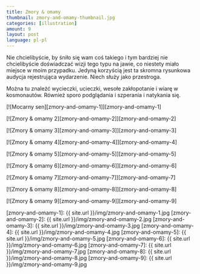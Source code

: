```yaml
---
title: Zmory & omamy
thumbnail: zmory-and-omamy-thumbnail.jpg
categories: [illustration]
amount: 9
layout: post
language: pl-pl
---
```


Nie chcielibyście, by śniło się wam coś takiego i tym bardziej nie chcielibyście doświadczać wizji tego typu na jawie, co niestety miało miejsce w moim przypadku. Jedyną korzyścią jest ta skromna rysunkowa audycja rejestrująca wydarzenie. Niech służy jako przestroga.

Można tu znaleźć wycieczki, ucieczki, wesołe zakłopotanie i wiarę w kosmonautów. Również sporo podglądania i szperania i natykania się.

[![Mocarny sen][zmory-and-omamy-1]][zmory-and-omamy-1]

[![Zmory & omamy 2][zmory-and-omamy-2]][zmory-and-omamy-2]

[![Zmory & omamy 3][zmory-and-omamy-3]][zmory-and-omamy-3]

[![Zmory & omamy 4][zmory-and-omamy-4]][zmory-and-omamy-4]

[![Zmory & omamy 5][zmory-and-omamy-5]][zmory-and-omamy-5]

[![Zmory & omamy 6][zmory-and-omamy-6]][zmory-and-omamy-6]

[![Zmory & omamy 7][zmory-and-omamy-7]][zmory-and-omamy-7]

[![Zmory & omamy 8][zmory-and-omamy-8]][zmory-and-omamy-8]

[![Zmory & omamy 9][zmory-and-omamy-9]][zmory-and-omamy-9]

[zmory-and-omamy-1]: {{ site.url }}/img/zmory-and-omamy-1.jpg
[zmory-and-omamy-2]: {{ site.url }}/img/zmory-and-omamy-2.jpg
[zmory-and-omamy-3]: {{ site.url }}/img/zmory-and-omamy-3.jpg
[zmory-and-omamy-4]: {{ site.url }}/img/zmory-and-omamy-4.jpg
[zmory-and-omamy-5]: {{ site.url }}/img/zmory-and-omamy-5.jpg
[zmory-and-omamy-6]: {{ site.url }}/img/zmory-and-omamy-6.jpg
[zmory-and-omamy-7]: {{ site.url }}/img/zmory-and-omamy-7.jpg
[zmory-and-omamy-8]: {{ site.url }}/img/zmory-and-omamy-8.jpg
[zmory-and-omamy-9]: {{ site.url }}/img/zmory-and-omamy-9.jpg